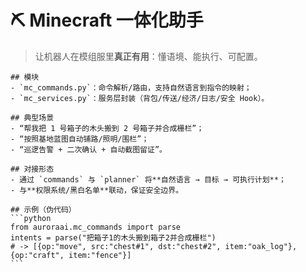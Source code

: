 # ⛏️ Minecraft 一体化助手

> 让机器人在模组服里**真正有用**：懂语境、能执行、可配置。


    ## 模块
    - `mc_commands.py`：命令解析/路由，支持自然语言到指令的映射；
    - `mc_services.py`：服务层封装（背包/传送/经济/日志/安全 Hook）。

    ## 典型场景
    - “帮我把 1 号箱子的木头搬到 2 号箱子并合成栅栏”；
    - “按照基地蓝图自动铺路/照明/围栏”；
    - “巡逻告警 + 二次确认 + 自动截图留证”。

    ## 对接形态
    - 通过 `commands` 与 `planner` 将**自然语言 → 目标 → 可执行计划**；
    - 与**权限系统/黑白名单**联动，保证安全边界。

    ## 示例（伪代码）
    ```python
    from auroraai.mc_commands import parse
    intents = parse("把箱子1的木头搬到箱子2并合成栅栏")
    # -> [{op:"move", src:"chest#1", dst:"chest#2", item:"oak_log"}, {op:"craft", item:"fence"}]
    ```
    